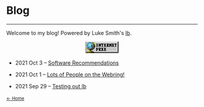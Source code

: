 # Blog

---


Welcome to my blog! Powered by Luke Smith's [lb](https://github.com/lukesmithxyz/lb).

<center>
<img src="pix/gif/263gggk.gif" alt="Internet Free">
</center>

- 2021 Oct 3 – [Software Recommendations](https://hghann.github.io/software-recommendations.html)

- 2021 Oct 1 – [Lots of People on the Webring!](https://hghann.github.io/lots-of-ppl-on-the-webring.html)

- 2021 Sep 29 – [Testing out lb](https://hghann.github.io/testing-out-lb.html)

<small><a href="index.html">← Home</a></small>
